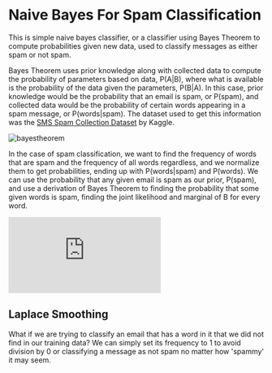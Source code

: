 # Naive Bayes For Spam Classification
This is simple naive bayes classifier, or a classifier using Bayes Theorem to compute probabilities given new data, used to classify messages as either spam or not spam.

Bayes Theorem uses prior knowledge along with collected data to compute the probability of parameters based on data, P(A|B), where what is available is the probability of the data given the parameters, P(B|A). In this case, prior knowledge would be the probability that an email is spam, or P(spam), and collected data would be the probability of certain words appearing in a spam message, or P(words|spam). The dataset used to get this information was the [SMS Spam Collection Dataset](https://www.kaggle.com/uciml/sms-spam-collection-dataset) by Kaggle.

![bayestheorem](http://imagehost7.online-image-editor.com/oie_upload/images/534576G967R8roJ/vjICZXedlz9e.png)

In the case of spam classification, we want to find the frequency of words that are spam and the frequency of all words regardless, and we normalize them to get probabilities, ending up with P(words|spam) and P(words). We can use the probability that any given email is spam as our prior, P(spam), and use a derivation of Bayes Theorem to finding the probability that some given words is spam, finding the joint likelihood and marginal of B for every word.

![jointbayes](https://latex.codecogs.com/png.latex?%5Clarge%20P%28spam%7Cwords%29%20%3D%20P%28spam%29%5Cprod_%7Bk%7D%5Cfrac%7BP%28words_k%7Cspam%29%7D%7BP%28words_k%29%7D)

## Laplace Smoothing
What if we are trying to classify an email that has a word in it that we did not find in our training data? We can simply set its frequency to 1 to avoid division by 0 or classifying a message as not spam no matter how 'spammy' it may seem.
